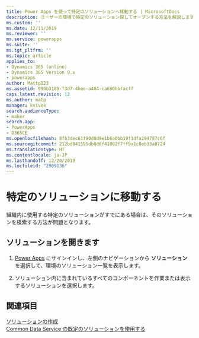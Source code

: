 ```yaml
---
title: Power Apps を使って特定のソリューションへ移動する | MicrosoftDocs
description: ユーザーの環境で特定のソリューション探してオープンする方法を解説します
ms.custom: ''
ms.date: 12/11/2019
ms.reviewer: ''
ms.service: powerapps
ms.suite: ''
ms.tgt_pltfrm: ''
ms.topic: article
applies_to:
- Dynamics 365 (online)
- Dynamics 365 Version 9.x
- powerapps
author: Mattp123
ms.assetid: 990b3189-f3d7-4bee-a404-ca690bbfacff
caps.latest.revision: 12
ms.author: matp
manager: kvivek
search.audienceType:
- maker
search.app:
- PowerApps
- D365CE
ms.openlocfilehash: 8fb3dec61f90d0d9e1b6a0bb19f1dfa294787c6f
ms.sourcegitcommit: 212bd841595db0d6f41002f7ff9a1c8eb33a0724
ms.translationtype: HT
ms.contentlocale: ja-JP
ms.lasthandoff: 12/20/2019
ms.locfileid: "2909136"
---
```

# <a name="navigate-to-a-specific-solution"></a>特定のソリューションに移動する

組織内に使用する特定のソリューションがすでにある場合は、そのソリューションを検索する方法が問題となります。   
  
## <a name="open-a-solution"></a>ソリューションを開きます  
  
1. [Power Apps](https://make.powerapps.com/?utm_source=padocs&utm_medium=linkinadoc&utm_campaign=referralsfromdoc) にサインインし、左側のナビゲーションから **ソリューション** を選択して、環境のソリューション一覧を表示します。
  
2. ソリューション内に含まれているすべてのコンポーネントを作業または表示するソリューションを選択します。 
 

 ## <a name="see-also"></a>関連項目
[ソリューションの作成](create-solution.md) <br />
[Common Data Service の既定のソリューションを使用する](use-solutions-for-your-customizations.md)
